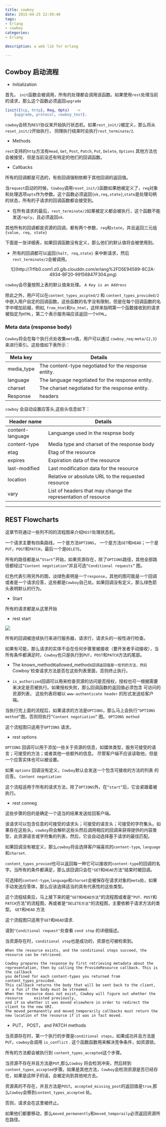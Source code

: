 ```yaml
---
title: cowboy
date: 2015-04-25 22:59:40
tags:
- Erlang
- cowboy
categories:
- Erlang

description: a web lib for erlang

---
```


## Cowboy 启动流程

- Initialization

首先， `init`函数会被调用，所有的处理都会调用该函数。如果使用`rest`处理当前的请求，那么这个函数必须返回`upgrade`
```erlang
[init({tcp, http}, Req, Opts)   ->
    {upgrade, protocol, cowboy_test}.
```

`cowboy`会转为`REST`协议来开始执行状态机，如果`rest_init/2`被定义，那么将从`reset_init/2`开始执行，
同理执行结束时会执行`rest_terminate/2`.

- Methods

`rest`支持的`http`方法有`Head`, `Get`, `Post`, `Patch`, `Put`, `Delete`, `Options` 其他方法也会被接受，但是当前没还有特定的他们的回调函数。

- Callbacks

所有的回调都是可选的，有些回调强制依赖于其他回调的返回值。

当`request`启动的时候，`Cowboy`调用`reset_init/2`函数如果她被定义了，`req`对象和处理选项`opts`作为参数。这个函数必须返回`{ok,req,state}`,`state`是处理句柄的状态，所有的子请求的回调函数都会接受到。

 - 在所有请求的最后，`rest_terminate/2`如果被定义都会被执行，这个函数不能发送`reply`，且必须返回`ok`.

其他所有的回调都是资源的回调，都有两个参数，`req`和`state`，并且返回三元组`{value, req, state}`

下面是一张详细表，如果回调函数没有定义，那么他们的默认值将会被使用到。

 - 所有的回调都可以返回`{halt, req,state}` 来中断请求，然后`rest_terminate/2`会被调用。

<center>
![](http://7rflb0.com1.z0.glb.clouddn.com/erlang%2FD5E94589-8C2A-4934-BF20-99156847F304.png)
</center>

`cowboy`会尽量按照上表的默认值来处理。 `A Key is an Address`

除此之外，用户可以在`content_types_accpted/2` 和 `content_types_provided/2`中嵌入用户自定的回调函数。这些函数的名字没有限制，但是在每个回调函数的名字中增加前缀，例如, `from_html`和`to_html`，这样来指明第一个函数接收到的请求被指定为`HTML`，第二个表示服务端应该返回一个`HTML`。

### Meta data (response body)

`Cowboy`将会在每个执行点处收集`meta`值，用户可以通过 `cowboy_req:meta/{2,3}`来进行索引。这些值如下表所示：

|Meta key | Details|
|---|---|
|media_type | The content-type negotiated for the response entity.|
|language | The language negotiated for the response entity.|
|charset | The charset negotiated for the response entity.|
|Response |headers|

`cowboy` 会自动设置应答头,这些头信息如下：

|Header name  |   Details|
|---|---|
|content-language    |   Languange used in the respnse body 
|content-type        |   Media type and charset of the response body 
|etag                |   Etag of the resource
|expires             |   Expiration  data of the resource
|last-modified       |   Last    modification data for the resource
|location            |   Relative or absolute URL to the requested resource
|vary   |   List of headers that may change the representation of resource


---

## REST Flowcharts

这章节将通过一些列不同的流程图来介绍`REST`处理状态机。

一个请求主要有四条路线，一个是方法`OPTIONS`， 一个是方法`GET`和`HEAD`；一个是`PUT`，`POST`和`PATCH`，最后一个是`DELETE`。

所有的路径都是从`“Start”`开始，如果资源存在，除了`OPTIONS`路径，其他全部路径都经过`“Content negotiation”`并且可选`“Conditional requests”` 图。

红色代表引用另外的图，淡绿色表明是一个`response`，其他的图可能是一个回调或者是一个请求应答，这些都是`Cowboy`自己处。如果回调没有定义，那么绿色箭头表明默认的行为。

- Start

所有的请求都是从这里开始

- rest start

![](https://camo.githubusercontent.com/3b20c7a6d20f2ea7a6fe0f78eee23ff2c7c4dab5/687474703a2f2f6e696e656e696e65732e65752f646f63732f656e2f636f77626f792f484541442f67756964652f726573745f73746172742e706e67)

所有的回调被连续执行来进行服务器，请求行，请求头的一般性进行检查。

如果有可能，那么请求的实体不会在任何步骤里被接收（要开发者手动接收），当所有条件都满足时，`Cowboy`也只是执行到`PUT`，`POST`和`PATCH`方法的尾部。

- The known_method`和`allowed_methods`回调返回值是一些列的方法，然后`Cowboy`检查请求方法是否在这些列表里面，否则终止执行。

- `is_authorized`回调可以用来检查资源的访问是否授权，授权也可一根据需要来决定是否被执行。如果授权失败，那么回调函数的返回值必须包含 可访问的资源列表， 这些列表将被以 `www-authenticate header` 的形式发送给客户端。

当执行完上面的流程后，如果请求的方法是`OPTIONS`，那么马上会执行`“OPTIONS method”`图，否则将执行`“Content negotiation”` 图。
`OPTIONS method`

这个流程图只适用于`OPTIONS` 请求。

- rest options

`OPTIONS` 回调可以用于添加一些关于资源的信息，如媒体类型，服务可接受的语言；可接受的方法；或者其他一些额外的信息。 尽管客户端不应该读取他，但是一个应答实体也可以被设置。

如果 `options` 回调没有定义，`Cowboy`默认会发送一个包含可接收的方法的列表 的应答。
`Content negotiation`

这个流程适用于所有的请求方法，除了`OPTIONS`外，在`“start”`后，它会紧跟着被执行。

- rest conneg

这些步骤的目的是确定一个适当的结果发送给回客户端。

该请求可以包含任意的可接受的请求头；可接受的语言头；可接受的字符集头。如果存在这些头，`cowboy`将会解析这些头然后调用相应的回调来获得提供的内容类型，此资源语言或字符集的列表，然后，它会自动选择基于请求的最佳匹配。

如果回调没有被定义，那么`cowboy`将会选择客户端喜欢的`content-type`, `language` 和`charset`.

`content_types_provied`也可以返回每一种它可以接收的`content-type`的回调的名字。当所有的条件都满足，那么该回调只会在`"GET`和`HEAD`方法"结束时被回调。

可选择的`content-type`,`language`和`charset`会被保存在请求对象的`meta`处，如果手动发送应答体，那么应该选择适当的具有代表性的这些类型。

这个流程结束后，马上接下来的是`“GET和HEAD方法”`的流程图或者是`“PUT，POST`和`PATCH`方法”的流程图，再或者是`“DELETE方法“`的流程图，主要依赖于请求方法的类型。
`GET`和`HEAD` 方法

这个流程图只适用于`GET`和`HEAD`请求.

请到`"Conditional request"`处查看 `cond step` 的详细描述。

当资源存在时，`conditional step`也是成功的，资源也可被检索到。

```
When the resource exists, and the conditional steps succeed, the resource can be retrieved.

Cowboy prepares the response by first retrieving metadata about the 
representation, then by calling the ProvideResource callback. This is the callback
you defined for each content-types you returned from content_types_provided. 
This callback returns the body that will be sent back to the client, or a fun if the body must be streamed.
When the resource does not exist, Cowboy will figure out whether the resource     existed previously, 
and if so whether it was moved elsewhere in order to redirect the client to the new URI.
The moved_permanently and moved_temporarily callbacks must return the new location of the resource if it was in fact moved.
```
- PUT， POST， and PATCH methods

当资源存在时，第一个执行的步骤是`conditional steps`，如果成功并且方法是`PUT`，`cowboy`会调用 `is_conflict` . 这个函数函数用来解决竞争条件，如资源锁。

所有的方法都会被执行到 `content_types_accepted`这个步骤。

当资源不存在并且方法是`PUT`,那么`Cowboy` 将会检测冲突，然后转到 `content_types_accepted`步骤。如果是其他方法，`Cowboy`会检测资源是否已经存在，如果是这样子的话，会被定向到其他地方去。

资源真的不存在，并且方法是`POST`。`accepted_missing_post`的返回值是`true`,那么`Cowboy`会移到`content_types_accepted` 处。

否则，请求会在这里被终止。

如果他们都要移动，那么`moved_permanently`和`moved_temporaily`必须返回资源所在路径。